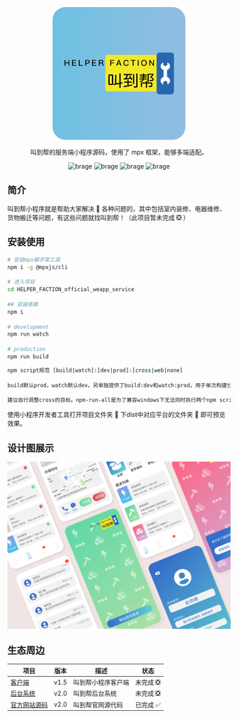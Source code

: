 <p align="center">
    <a href="#">
        <img alt="叫到帮" src="https://raw.githubusercontent.com/Sanzro-Lee/HELPER_FACTION_official_weapp_service/master/images/%E5%8F%AB%E5%88%B0%E5%B8%AELOGO%20-%2001.png" width="300">
    </a>
</p>

<p align="center">
    叫到帮的服务端小程序源码，使用了 mpx 框架，能够多端适配。
</p>

<p align="center">
    <img alt="brage" src="https://img.shields.io/github/issues/Sanzro-Lee/HELPER_FACTION_official_weapp_service" width="auto">
    <img alt="brage" src="https://img.shields.io/github/stars/Sanzro-Lee/HELPER_FACTION_official_weapp_service" width="auto">
    <img alt="brage" src="https://img.shields.io/github/forks/Sanzro-Lee/HELPER_FACTION_official_weapp_service" width="auto">
    <img alt="brage" src="https://img.shields.io/github/license/Sanzro-Lee/HELPER_FACTION_official_weapp_service" width="auto">
</p>

## 简介

叫到帮小程序就是帮助大家解决 🧰 各种问题的，其中包括室内装修、电器维修、货物搬迁等问题，有这些问题就找叫到帮！（此项目暂未完成 ❎ ）

<!-- ## 扫码体验

<img alt="叫到帮服务端二维码" src="https://github.com/helperfaction/image/Qrcode.png" width="200"> -->

## 安装使用

```bash
# 安装mpx脚手架工具
npm i -g @mpxjs/cli

# 进入项目
cd HELPER_FACTION_official_weapp_service

## 安装依赖
npm i

# development
npm run watch

# production
npm run build
```

```bash
npm script规范 [build|watch]:[dev|prod]:[cross|web|none]

build默认prod，watch默认dev。另单独提供了build:dev和watch:prod，用于单次构建分析看未压缩代码分析问题和持续压缩代码便于大体积项目真机调试。

建议自行调整cross的目标。npm-run-all是为了兼容windows下无法同时执行两个npm script，若不需要转web平台，可考虑去掉。
```

使用小程序开发者工具打开项目文件夹 📁 下dist中对应平台的文件夹 📁 即可预览效果。

<!-- ## 文档

https://helperfaction.github.io/docs -->

## 设计图展示

<img alt="设计图展示" src="https://raw.githubusercontent.com/Sanzro-Lee/HELPER_FACTION_official_weapp_service/master/images/%E5%8F%AB%E5%88%B0%E5%B8%AE_ui_design.png" width="auto">

## 生态周边

|项目|版本|描述|状态|
|--|--|--|--|
|[客户端](https://github.com/Sanzro-Lee/HELPER_FACTION_official_weapp_customer)|v1.5|叫到帮小程序客户端|未完成 ❎|
|[后台系统](https://github.com/Sanzro-Lee/HELPER_FACTION_official_background_management_system)|v2.0|叫到帮后台系统|未完成 ❎|
|[官方网站源码](https://github.com/Sanzro-Lee/HELPER_FACTION_official_website)|v2.0|叫到帮官网源代码|已完成 ✅|
